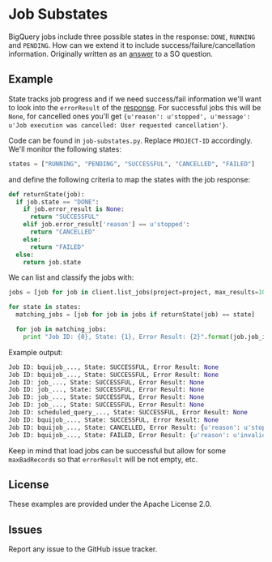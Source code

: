 # Job Substates

BigQuery jobs include three possible states in the response: `DONE`, `RUNNING` and `PENDING`. How can we extend it to include success/failure/cancellation information. Originally written as an [answer](https://stackoverflow.com/a/54708800/6121516) to a SO question.

## Example

State tracks job progress and if we need success/fail information we'll want to look into the `errorResult` of the [response](https://cloud.google.com/bigquery/docs/reference/rest/v2/jobs/list). For successful jobs this will be `None`, for cancelled ones you'll get `{u'reason': u'stopped', u'message': u'Job execution was cancelled: User requested cancellation'}`. 

Code can be found in `job-substates.py`. Replace `PROJECT-ID` accordingly. We'll monitor the following states:

```python
states = ["RUNNING", "PENDING", "SUCCESSFUL", "CANCELLED", "FAILED"]
```

and define the following criteria to map the states with the job response:

```python
def returnState(job):
  if job.state == "DONE":
    if job.error_result is None:
      return "SUCCESSFUL"
    elif job.error_result['reason'] == u'stopped':
      return "CANCELLED"
    else:
      return "FAILED"
  else:
    return job.state
```

We can list and classify the jobs with:

```python
jobs = [job for job in client.list_jobs(project=project, max_results=10)]

for state in states:
  matching_jobs = [job for job in jobs if returnState(job) == state]

  for job in matching_jobs:
    print "Job ID: {0}, State: {1}, Error Result: {2}".format(job.job_id, state, job.error_result)
```

Example output:

```python
Job ID: bquijob_..., State: SUCCESSFUL, Error Result: None
Job ID: bquijob_..., State: SUCCESSFUL, Error Result: None
Job ID: job_..., State: SUCCESSFUL, Error Result: None
Job ID: job_..., State: SUCCESSFUL, Error Result: None
Job ID: job_..., State: SUCCESSFUL, Error Result: None
Job ID: job_..., State: SUCCESSFUL, Error Result: None
Job ID: scheduled_query_..., State: SUCCESSFUL, Error Result: None
Job ID: bquijob_..., State: SUCCESSFUL, Error Result: None
Job ID: bquijob_..., State: CANCELLED, Error Result: {u'reason': u'stopped', u'message': u'Job execution was cancelled: User requested cancellation'}
Job ID: bquijob_..., State: FAILED, Error Result: {u'reason': u'invalidQuery', u'message': u'Syntax error: Illegal input character "\\\\" at [2:18]', u'location': u'query'}
```

Keep in mind that load jobs can be successful but allow for some `maxBadRecords` so that `errorResult` will be not empty, etc.

## License

These examples are provided under the Apache License 2.0.

## Issues

Report any issue to the GitHub issue tracker.
